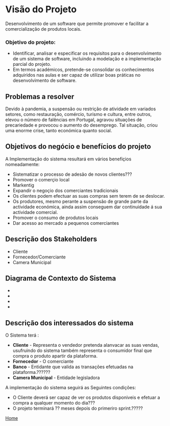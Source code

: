 # Visão do Projeto

Desenvolvimento de um software que permite promover e facilitar a comercialização de produtos locais.

### Objetivo do projeto:

* Identificar, analisar e especificar os requisitos para o desenvolvimento de um sistema de 
software, incluindo a modelação e a implementação parcial do projeto.
* Em termos académicos, pretende-se consolidar os conhecimentos adquiridos nas aulas e ser capaz de  utilizar boas práticas no desenvolvimento de software.

## Problemas a resolver

Devido à pandemia, a suspensão ou restrição de atividade em variados setores, como restauração, comércio, turismo e cultura, entre outros, elevou o número de falências em Portugal, agravou situações de precariedade e provocou o aumento do desemprego.
Tal situação, criou uma enorme crise, tanto económica quanto social.


## Objetivos do negócio e benefícios do projeto

A Implementação do sistema resultará em vários benefiçios nomeadamente:

* Sistematizar o processo de adesão de novos clientes???
* Promover o comerçio local
* Markentig
* Expandir o negoçio dos comerciantes tradicionais
* Os clientes podem efectuar as suas compras sem terem de se deslocar.
* Os produtores, mesmo perante a suspensão de grande parte da actividade económica, ainda assim conseguem dar continuidade á sua actividade comercial.
* Promover o consumo de produtos locais
* Dar acesso ao mercado a pequenos comerciantes

## Descrição dos Stakeholders

* Cliente
* Fornecedor/Comerciante
* Camera Municipal


## Diagrama de Contexto do Sistema
*
*
*
*

## Descrição dos interessados do sistema

O Sistema terá :
* **Cliente** - Representa o vendedor pretenda alanvacar as suas vendas, usufruindo do sistema também representa o consumidor final que compra o produto apartir da plataforma.
* **Fornecedor** - O comerciante
* **Banco** - Entidante que valida as transações efetuadas na plataforma.??????
* **Camera Municipal** - Entidade legisladora

A implementação do sistema seguirá as Seguintes condições:

* O Cliente deverá ser capaz de ver os produtos disponiveis e efetuar a compra a qualquer momento do dia???
* O projeto terminará ?? meses depois do primeriro sprint.?????


[Home](PaginaInicial)
